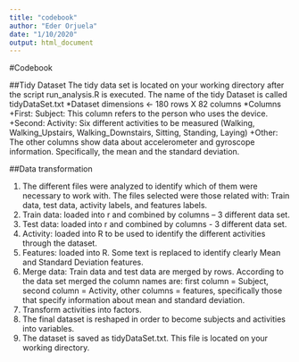 ```yaml
---
title: "codebook"
author: "Eder Orjuela"
date: "1/10/2020"
output: html_document
---
```


#Codebook

##Tidy Dataset
The tidy data set is located on your working directory after the script run_analysis.R is executed. The name of the tidy Dataset is called tidyDataSet.txt
*Dataset dimensions <- 180 rows X 82 columns
*Columns
+First: Subject: This column refers to the person who uses the device.
+Second: Activity: Six different activities to be measured (Walking, Walking_Upstairs, Walking_Downstairs, Sitting, Standing, Laying) 
+Other: The other columns show data about accelerometer and gyroscope information. Specifically, the mean and the standard deviation.

##Data transformation
1. The different files were analyzed to identify which of them were necessary to work with. The files selected were those related with: Train data, test data, activity labels, and features labels.
2. Train data: loaded into r and combined by columns – 3 different data set.
3. Test data: loaded into r and combined by columns - 3 different data set.
4. Activity: loaded into R to be used to identify the different activities through the dataset.
5. Features: loaded into R. Some text is replaced to identify clearly Mean and Standard Deviation features.
6. Merge data: Train data and test data are merged by rows. According to the data set merged the column names are: first column = Subject, second column = Activity, other columns = features, specifically those that specify information about mean and standard deviation.
7. Transform activities into factors.
8. The final dataset is reshaped in order to become subjects and activities into variables.
9. The dataset is saved as tidyDataSet.txt. This file is located on your working directory.
